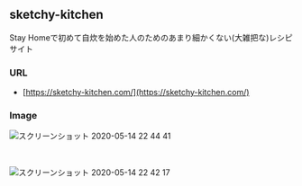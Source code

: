 ## sketchy-kitchen
Stay Homeで初めて自炊を始めた人のためのあまり細かくない(大雑把な)レシピサイト

### URL
- [https://sketchy-kitchen.com/](https://sketchy-kitchen.com/)


### Image
![スクリーンショット 2020-05-14 22 44 41](https://user-images.githubusercontent.com/45593212/81942066-9cb82100-9634-11ea-89f9-575432f12d6a.png)

<br />

![スクリーンショット 2020-05-14 22 42 17](https://user-images.githubusercontent.com/45593212/81942115-aa6da680-9634-11ea-8d75-d3933a1fb519.png)
